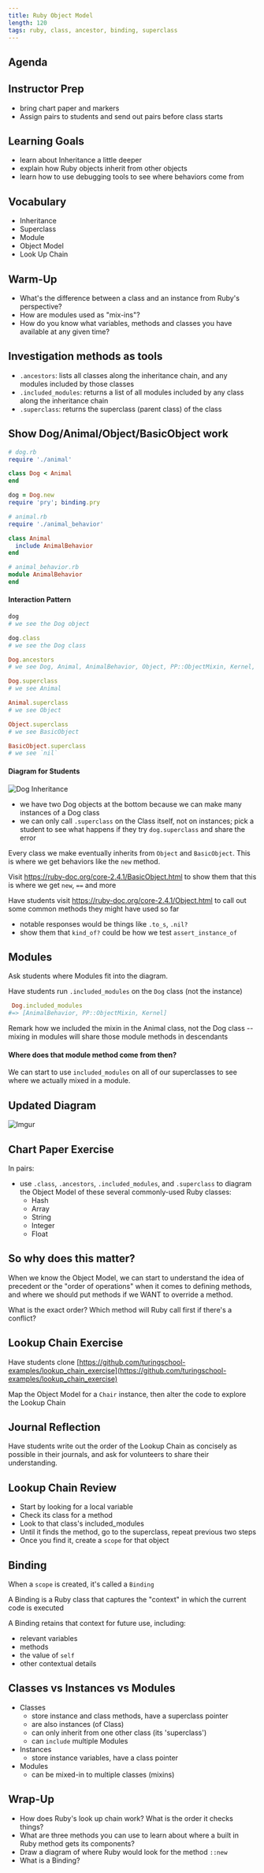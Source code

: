 ```yaml
---
title: Ruby Object Model
length: 120
tags: ruby, class, ancestor, binding, superclass
---
```


## Agenda


## Instructor Prep

- bring chart paper and markers
- Assign pairs to students and send out pairs before class starts


## Learning Goals

* learn about Inheritance a little deeper
* explain how Ruby objects inherit from other objects
* learn how to use debugging tools to see where behaviors come from


## Vocabulary  

* Inheritance
* Superclass
* Module
* Object Model
* Look Up Chain


## Warm-Up

* What's the difference between a class and an instance from Ruby's perspective?
* How are modules used as "mix-ins"?
* How do you know what variables, methods and classes you have available at any given time?


## Investigation methods as tools

* `.ancestors`: lists all classes along the inheritance chain, and any modules included by those classes
* `.included_modules`: returns a list of all modules included by any class along the inheritance chain
* `.superclass`: returns the superclass (parent class) of the class


## Show Dog/Animal/Object/BasicObject work

```ruby
# dog.rb
require './animal'

class Dog < Animal
end

dog = Dog.new
require 'pry'; binding.pry
```

```ruby
# animal.rb
require './animal_behavior'

class Animal
  include AnimalBehavior
end
```

```ruby
# animal_behavior.rb
module AnimalBehavior
end
```

#### Interaction Pattern

```ruby
dog
# we see the Dog object

dog.class
# we see the Dog class

Dog.ancestors
# we see Dog, Animal, AnimalBehavior, Object, PP::ObjectMixin, Kernel, BasicObject

Dog.superclass
# we see Animal

Animal.superclass
# we see Object

Object.superclass
# we see BasicObject

BasicObject.superclass
# we see `nil`
```

#### Diagram for Students

![Dog Inheritance](https://i.imgur.com/6IwoHvk.png)

* we have two Dog objects at the bottom because we can make many instances of a Dog class
* we can only call `.superclass` on the Class itself, not on instances; pick a student to see what happens if they try `dog.superclass` and share the error

Every class we make eventually inherits from `Object` and `BasicObject`. This is where we get behaviors like the `new` method.

Visit https://ruby-doc.org/core-2.4.1/BasicObject.html to show them that this is where we get `new`, `==` and more

Have students visit https://ruby-doc.org/core-2.4.1/Object.html to call out some common methods they might have used so far

* notable responses would be things like `.to_s`, `.nil?`
* show them that `kind_of?` could be how we test `assert_instance_of`

## Modules

Ask students where Modules fit into the diagram.

Have students run `.included_modules` on the `Dog` class (not the instance)

```ruby
 Dog.included_modules
#=> [AnimalBehavior, PP::ObjectMixin, Kernel]
```

Remark how we included the mixin in the Animal class, not the Dog class -- mixing in modules will share those module methods in descendants

#### Where does that module method come from then?

We can start to use `included_modules` on all of our superclasses to see where we actually mixed in a module.

## Updated Diagram

![Imgur](https://i.imgur.com/f4pszOG.png)


## Chart Paper Exercise

In pairs:

- use `.class`, `.ancestors`, `.included_modules`, and `.superclass` to diagram the Object Model of these several commonly-used Ruby classes:
  - Hash
  - Array
  - String
  - Integer
  - Float
  
## So why does this matter?
  
When we know the Object Model, we can start to understand the idea of precedent or the "order of operations" when it comes to defining methods, and where we should put methods if we WANT to override a method.

What is the exact order? Which method will Ruby call first if there's a conflict?

## Lookup Chain Exercise

Have students clone [https://github.com/turingschool-examples/lookup_chain_exercise](https://github.com/turingschool-examples/lookup_chain_exercise)

Map the Object Model for a `Chair` instance, then alter the code to explore the Lookup Chain

## Journal Reflection

Have students write out the order of the Lookup Chain as concisely as possible in their journals, and ask for volunteers to share their understanding.

## Lookup Chain Review

- Start by looking for a local variable
- Check its class for a method
- Look to that class's included_modules
- Until it finds the method, go to the superclass, repeat previous two steps
- Once you find it, create a `scope` for that object

## Binding

When a `scope` is created, it's called a `Binding`

A Binding is a Ruby class that captures the "context" in which the current code is executed

A Binding retains that context for future use, including:
- relevant variables
- methods
- the value of `self`
- other contextual details

## Classes vs Instances vs Modules

* Classes
  * store instance and class methods, have a superclass pointer
  * are also instances (of Class)
  * can only inherit from one other class (its 'superclass')
  * can `include` multiple Modules
* Instances
  * store instance variables, have a class pointer
* Modules
  * can be mixed-in to multiple classes (mixins)


## Wrap-Up

* How does Ruby's look up chain work? What is the order it checks things?
* What are three methods you can use to learn about where a built in Ruby method gets its components?
* Draw a diagram of where Ruby would look for the method `::new`
* What is a Binding?
